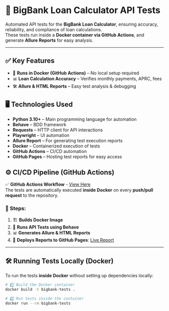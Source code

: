 # 🏦 BigBank Loan Calculator API Tests

Automated API tests for the **BigBank Loan Calculator**, ensuring accuracy, reliability, and compliance of loan calculations.  
These tests run inside a **Docker container via GitHub Actions**, and generate **Allure Reports** for easy analysis.

---

## ✅ Key Features
- 🚀 **Runs in Docker (GitHub Actions)** – No local setup required
- 📊 **Loan Calculation Accuracy** – Verifies monthly payments, APRC, fees
- 🛠 **Allure & HTML Reports** – Easy test analysis & debugging


## 🖥️ Technologies Used

- **Python 3.10+** – Main programming language for automation
- **Behave** – BDD framework
- **Requests** – HTTP client for API interactions
- **Playwright** – UI automation
- **Allure Report** – For generating test execution reports
- **Docker** – Containerized execution of tests
- **GitHub Actions** – CI/CD automation
- **GitHub Pages** – Hosting test reports for easy access

## ⚙️ CI/CD Pipeline (GitHub Actions)

✅ **GitHub Actions Workflow** - [View Here](https://github.com/rainars/test/actions)  
The tests are automatically executed **inside Docker** on every **push/pull request** to the repository.

### 📌 Steps:
1. 🏗 **Builds Docker Image**
2. 🏃 **Runs API Tests using Behave**
3. 📊 **Generates Allure & HTML Reports**
4. 🚀 **Deploys Reports to GitHub Pages**: [Live Report](https://rainars.github.io/bigbank/#)

---

## 🛠 Running Tests Locally (Docker)

To run the tests **inside Docker** without setting up dependencies locally:

```sh
# 1️⃣ Build the Docker container
docker build -t bigbank-tests .

# 2️⃣ Run tests inside the container
docker run --rm bigbank-tests